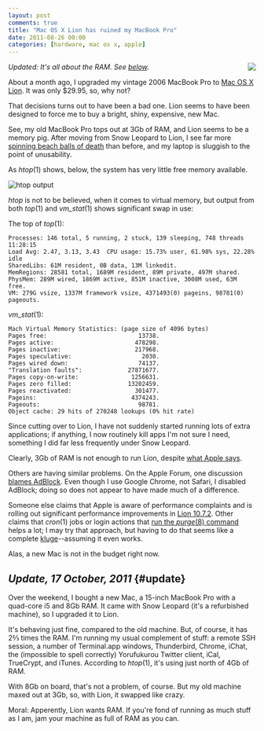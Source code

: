 ```yaml
---
layout: post
comments: true
title: "Mac OS X Lion has ruined my MacBook Pro"
date: 2011-08-26 00:00
categories: [hardware, mac os x, apple]
---
```


<div style="float: right"><img src="beachball.png"></div>

*Updated: It's all about the RAM. See [below](#update).*

About a month ago, I upgraded my vintage 2006 MacBook Pro to
[Mac OS X Lion][]. It was only $29.95, so, why not?

That decisions turns out to have been a bad one. Lion seems to have been
designed to force me to buy a bright, shiny, expensive, new Mac.

See, my old MacBook Pro tops out at 3Gb of RAM, and Lion seems to be a
memory pig. After moving from Snow Leopard to Lion, I see far more
[spinning beach balls of death][] than before, and my laptop is sluggish to
the point of unusability.

As _htop_(1) shows, below, the system has very little free memory
available.

![htop output](htop.png "htop")

_htop_ is not to be believed, when it comes to virtual memory, but output
from both _top_(1) and *vm_stat*(1) shows significant swap in use:

The top of _top_(1):

    Processes: 146 total, 5 running, 2 stuck, 139 sleeping, 748 threads    11:28:15
    Load Avg: 2.47, 3.13, 3.43  CPU usage: 15.73% user, 61.98% sys, 22.28% idle
    SharedLibs: 61M resident, 0B data, 13M linkedit.
    MemRegions: 28581 total, 1689M resident, 89M private, 497M shared.
    PhysMem: 289M wired, 1869M active, 851M inactive, 3008M used, 63M free.
    VM: 279G vsize, 1337M framework vsize, 4371493(0) pageins, 98781(0) pageouts.

*vm_stat*(1):

    Mach Virtual Memory Statistics: (page size of 4096 bytes)
    Pages free:                          13738.
    Pages active:                       478298.
    Pages inactive:                     217968.
    Pages speculative:                    2030.
    Pages wired down:                    74137.
    "Translation faults":             27871677.
    Pages copy-on-write:               1256631.
    Pages zero filled:                13202459.
    Pages reactivated:                  301477.
    Pageins:                           4374243.
    Pageouts:                            98781.
    Object cache: 29 hits of 270248 lookups (0% hit rate)

Since cutting over to Lion, I have not suddenly started running lots of
extra applications; if anything, I now routinely kill apps I'm not sure I
need, something I did far less frequently under Snow Leopard.

Clearly, 3Gb of RAM is not enough to run Lion, despite [what Apple says][].

Others are having similar problems. On the Apple Forum, one discussion
[blames AdBlock][]. Even though I use Google Chrome, not Safari, I disabled
AdBlock; doing so does not appear to have made much of a difference.

Someone else claims that Apple is aware of performance complaints and is
rolling out significant performance improvements in [Lion 10.7.2][]. Other
claims that *cron*(1) jobs or login actions that
[run the _purge_(8) command][purge] helps a lot; I may try that approach,
but having to do that seems like a complete [kluge][]--assuming it even works.

Alas, a new Mac is not in the budget right now.

## *Update, 17 October, 2011* {#update}

Over the weekend, I bought a new Mac, a 15-inch MacBook Pro with a
quad-core i5 and 8Gb RAM. It came with Snow Leopard (it's a refurbished
machine), so I upgraded it to Lion.

It's behaving just fine, compared to the old machine. But, of course, it
has 2&#x2154; times the RAM. I'm running my usual complement of stuff: a
remote SSH session, a number of Terminal.app windows, Thunderbird, Chrome,
iChat, the (impossible to spell correctly) Yorufukurou Twitter client,
iCal, TrueCrypt, and iTunes. According to *htop*(1), it's using just north
of 4Gb of RAM.

With 8Gb on board, that's not a problem, of course. But my old machine
maxed out at 3Gb, so, with Lion, it swapped like crazy.

Moral: Apperently, Lion wants RAM. If you're fond of running as much stuff
as I am, jam your machine as full of RAM as you can.


[Mac OS X Lion]: http://en.wikipedia.org/wiki/Mac_OS_X_Lion
[spinning beach balls of death]: http://www.thexlab.com/faqs/sbbod.html
[what Apple says]: http://osxdaily.com/2011/06/07/mac-os-x-10-7-lion-system-requirements/
[blames AdBlock]: https://discussions.apple.com/thread/3193912?start=255&tstart=0
[Lion 10.7.2]: https://discussions.apple.com/message/15916419#15916419
[purge]: https://discussions.apple.com/message/15918659#15918659
[kluge]: http://www.jargon.net/jargonfile/k/kluge.html
